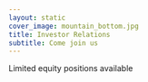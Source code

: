 ```yaml
---
layout: static
cover_image: mountain_bottom.jpg
title: Investor Relations
subtitle: Come join us
---
```


Limited equity positions available 
